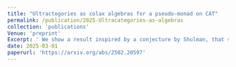 ```yaml
---
title: "Ultractegories as colax algebras for a pseudo-monad on CAT"
permalink: /publication/2025-Ultracategories-as-algebras
collection: 'publications'
Venue: 'preprint'
Excerpt: ' We show a result inspired by a conjecture by Shulman, that states that Lurie's ultracategories are colax algebras for a pseudo-monad on the category of categories '
date: 2025-03-01
paperurl: 'https://arxiv.org/abs/2502.20597'
---
```


